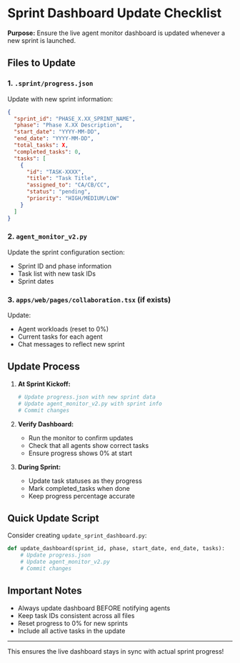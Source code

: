 # Sprint Dashboard Update Checklist

**Purpose:** Ensure the live agent monitor dashboard is updated whenever a new sprint is launched.

## Files to Update

### 1. `.sprint/progress.json`
Update with new sprint information:
```json
{
  "sprint_id": "PHASE_X.XX_SPRINT_NAME",
  "phase": "Phase X.XX Description",
  "start_date": "YYYY-MM-DD",
  "end_date": "YYYY-MM-DD",
  "total_tasks": X,
  "completed_tasks": 0,
  "tasks": [
    {
      "id": "TASK-XXXX",
      "title": "Task Title",
      "assigned_to": "CA/CB/CC",
      "status": "pending",
      "priority": "HIGH/MEDIUM/LOW"
    }
  ]
}
```

### 2. `agent_monitor_v2.py`
Update the sprint configuration section:
- Sprint ID and phase information
- Task list with new task IDs
- Sprint dates

### 3. `apps/web/pages/collaboration.tsx` (if exists)
Update:
- Agent workloads (reset to 0%)
- Current tasks for each agent
- Chat messages to reflect new sprint

## Update Process

1. **At Sprint Kickoff:**
   ```bash
   # Update progress.json with new sprint data
   # Update agent_monitor_v2.py with sprint info
   # Commit changes
   ```

2. **Verify Dashboard:**
   - Run the monitor to confirm updates
   - Check that all agents show correct tasks
   - Ensure progress shows 0% at start

3. **During Sprint:**
   - Update task statuses as they progress
   - Mark completed_tasks when done
   - Keep progress percentage accurate

## Quick Update Script

Consider creating `update_sprint_dashboard.py`:
```python
def update_dashboard(sprint_id, phase, start_date, end_date, tasks):
    # Update progress.json
    # Update agent_monitor_v2.py
    # Commit changes
```

## Important Notes

- Always update dashboard BEFORE notifying agents
- Keep task IDs consistent across all files
- Reset progress to 0% for new sprints
- Include all active tasks in the update

---

This ensures the live dashboard stays in sync with actual sprint progress!